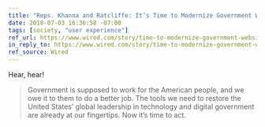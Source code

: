 ```yaml
---
title: "Reps. Khanna and Ratcliffe: It’s Time to Modernize Government Websites"
date: 2018-07-03 16:36:58 -07:00
tags: [society, "user experience"]
ref_url: https://www.wired.com/story/time-to-modernize-government-websites/
in_reply_to: https://www.wired.com/story/time-to-modernize-government-websites/
ref_source: Wired
---
```


Hear, hear!

> Government is supposed to work for the American people, and we owe it to them to do a better job. The tools we need to restore the United States’ global leadership in technology and digital government are already at our fingertips. Now it’s time to act.